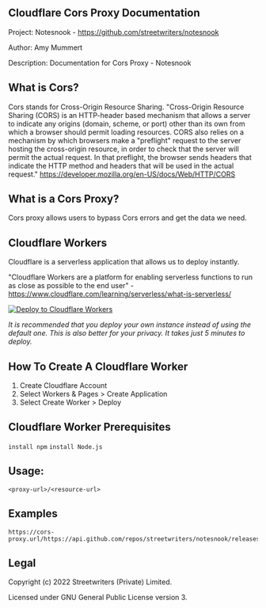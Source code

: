 ## **Cloudflare Cors Proxy Documentation**
Project: Notesnook - https://github.com/streetwriters/notesnook

Author: Amy Mummert

Description: Documentation for Cors Proxy - Notesnook

## What is Cors?
Cors stands for Cross-Origin Resource Sharing. "Cross-Origin Resource Sharing (CORS) is an HTTP-header based mechanism that allows a server to indicate any origins (domain, scheme, or port) other than its own from which a browser should permit loading resources. CORS also relies on a mechanism by which browsers make a "preflight" request to the server hosting the cross-origin resource, in order to check that the server will permit the actual request. In that preflight, the browser sends headers that indicate the HTTP method and headers that will be used in the actual request." https://developer.mozilla.org/en-US/docs/Web/HTTP/CORS 

## What is a Cors Proxy?
Cors proxy allows users to bypass Cors errors and get the data we need.

## Cloudflare Workers
Cloudflare is a serverless application that allows us to deploy instantly. 

"Cloudflare Workers are a platform for enabling serverless functions to run as close as possible to the end user" - https://www.cloudflare.com/learning/serverless/what-is-serverless/          

[![Deploy to Cloudflare Workers](https://deploy.workers.cloudflare.com/button)](https://deploy.workers.cloudflare.com/?url=https://github.com/streetwriters/cors)


_It is recommended that you deploy your own instance instead of using the default one. This is also better for your privacy. It takes just 5 minutes to deploy._

## How To Create A Cloudflare Worker
1. Create Cloudflare Account 
2. Select Workers & Pages > Create Application
2. Select Create Worker > Deploy

## Cloudflare Worker Prerequisites
`install npm`
`install Node.js`

## Usage:

```
<proxy-url>/<resource-url>

```

## Examples

```
https://cors-proxy.url/https://api.github.com/repos/streetwriters/notesnook/releases/tags/v2.2.4

```

## Legal
Copyright (c) 2022 Streetwriters (Private) Limited.

Licensed under GNU General Public License version 3.